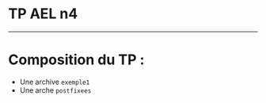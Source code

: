 TP AEL n4
===================



----------

# Composition du TP :

- Une archive `exemple1`
- Une arche `postfixees`